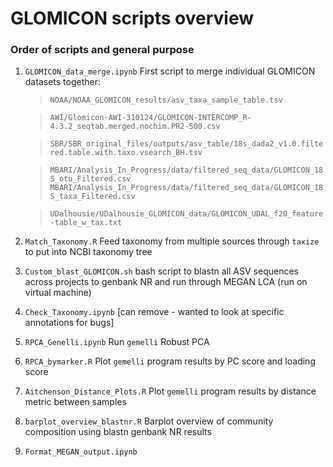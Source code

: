# GLOMICON scripts overview

### Order of scripts and general purpose

1. `GLOMICON_data_merge.ipynb` First script to merge individual GLOMICON datasets together:

	> `NOAA/NOAA_GLOMICON_results/asv_taxa_sample_table.tsv`
	
	> `AWI/Glomicon-AWI-310124/GLOMICON-INTERCOMP_R-4.3.2_seqtab.merged.nochim.PR2-500.csv`
	
	> `SBR/SBR_original_files/outputs/asv_table/18s_dada2_v1.0.filtered.table.with.taxo.vsearch_BH.tsv`
	
	> `MBARI/Analysis_In_Progress/data/filtered_seq_data/GLOMICON_18S_otu_Filtered.csv`
	> `MBARI/Analysis_In_Progress/data/filtered_seq_data/GLOMICON_18S_taxa_Filtered.csv`
	
	> `UDalhousie/UDalhousie_GLOMICON_data/GLOMICON_UDAL_f20_feature-table_w_tax.txt`

2. `Match_Taxonomy.R` Feed taxonomy from multiple sources through `taxize` to put into NCBI taxonomy tree
3. `Custom_blast_GLOMICON.sh` bash script to blastn all ASV sequences across projects to genbank NR and run through MEGAN LCA (run on virtual machine)
4. `Check_Taxonomy.ipynb` [can remove - wanted to look at specific annotations for bugs]
5. `RPCA_Genelli.ipynb` Run `gemelli` Robust PCA
5.  `RPCA_bymarker.R` Plot `gemelli` program results by PC score and loading score
6. `Aitchenson_Distance_Plots.R` Plot `gemelli` program results by distance metric between samples
7. `barplot_overview_blastnr.R` Barplot overview of community composition using blastn genbank NR results
8. `Format_MEGAN_output.ipynb`